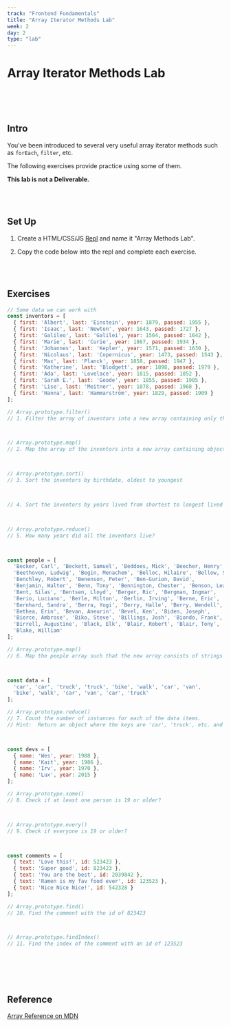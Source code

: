 ```yaml
---
track: "Frontend Fundamentals"
title: "Array Iterator Methods Lab"
week: 2
day: 2
type: "lab"
---
```


# Array Iterator Methods Lab

<br>
<br>
<br>



## Intro

You've been introduced to several very useful array iterator methods such as `forEach`, `filter`, etc.

The following exercises provide practice using some of them.

**This lab is not a Deliverable.**

<br>
<br>



## Set Up

1. Create a HTML/CSS/JS [Repl](https://repl.it) and name it "Array Methods Lab".

2. Copy the code below into the repl and complete each exercise.


<br>
<br>



## Exercises

```javascript
// Some data we can work with
const inventors = [
  { first: 'Albert', last: 'Einstein', year: 1879, passed: 1955 },
  { first: 'Isaac', last: 'Newton', year: 1643, passed: 1727 },
  { first: 'Galileo', last: 'Galilei', year: 1564, passed: 1642 },
  { first: 'Marie', last: 'Curie', year: 1867, passed: 1934 },
  { first: 'Johannes', last: 'Kepler', year: 1571, passed: 1630 },
  { first: 'Nicolaus', last: 'Copernicus', year: 1473, passed: 1543 },
  { first: 'Max', last: 'Planck', year: 1858, passed: 1947 },
  { first: 'Katherine', last: 'Blodgett', year: 1898, passed: 1979 },
  { first: 'Ada', last: 'Lovelace', year: 1815, passed: 1852 },
  { first: 'Sarah E.', last: 'Goode', year: 1855, passed: 1905 },
  { first: 'Lise', last: 'Meitner', year: 1878, passed: 1968 },
  { first: 'Hanna', last: 'Hammarström', year: 1829, passed: 1909 }
];

// Array.prototype.filter()
// 1. Filter the array of inventors into a new array containing only the inventors born in the 1500's



// Array.prototype.map()
// 2. Map the array of the inventors into a new array containing objects with just the first and last names as properties



// Array.prototype.sort()
// 3. Sort the inventors by birthdate, oldest to youngest



// 4. Sort the inventors by years lived from shortest to longest lived



// Array.prototype.reduce()
// 5. How many years did all the inventors live?



const people = [
  'Becker, Carl', 'Beckett, Samuel', 'Beddoes, Mick', 'Beecher, Henry',
  'Beethoven, Ludwig', 'Begin, Menachem', 'Belloc, Hilaire', 'Bellow, Saul',
  'Benchley, Robert', 'Benenson, Peter', 'Ben-Gurion, David',
  'Benjamin, Walter', 'Benn, Tony', 'Bennington, Chester', 'Benson, Leana',
  'Bent, Silas', 'Bentsen, Lloyd', 'Berger, Ric', 'Bergman, Ingmar',
  'Berio, Luciano', 'Berle, Milton', 'Berlin, Irving', 'Berne, Eric',
  'Bernhard, Sandra', 'Berra, Yogi', 'Berry, Halle', 'Berry, Wendell',
  'Bethea, Erin', 'Bevan, Aneurin', 'Bevel, Ken', 'Biden, Joseph',
  'Bierce, Ambrose', 'Biko, Steve', 'Billings, Josh', 'Biondo, Frank',
  'Birrell, Augustine', 'Black, Elk', 'Blair, Robert', 'Blair, Tony',
  'Blake, William'
];

// Array.prototype.map()
// 6. Map the people array such that the new array consists of strings with the names formatted as "First Last", e.g., "Becker, Carl" should be mapped to "Carl Becker".



const data = [
  'car', 'car', 'truck', 'truck', 'bike', 'walk', 'car', 'van',
  'bike', 'walk', 'car', 'van', 'car', 'truck'
];

// Array.prototype.reduce()
// 7. Count the number of instances for each of the data items.
// Hint:  Return an object where the keys are 'car', 'truck', etc. and the values are the count.



const devs = [
  { name: 'Wes', year: 1988 },
  { name: 'Kait', year: 1986 },
  { name: 'Irv', year: 1970 },
  { name: 'Lux', year: 2015 }
];

// Array.prototype.some()
// 8. Check if at least one person is 19 or older?



// Array.prototype.every()
// 9. Check if everyone is 19 or older?



const comments = [
  { text: 'Love this!', id: 523423 },
  { text: 'Super good', id: 823423 },
  { text: 'You are the best', id: 2039842 },
  { text: 'Ramen is my fav food ever', id: 123523 },
  { text: 'Nice Nice Nice!', id: 542328 }
];

// Array.prototype.find()
// 10. Find the comment with the id of 823423



// Array.prototype.findIndex()
// 11. Find the index of the comment with an id of 123523



```

<br>
<br>
<br>



## Reference

[Array Reference on MDN](https://developer.mozilla.org/en-US/docs/Web/JavaScript/Reference/Global_Objects/Array)